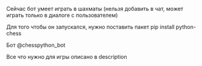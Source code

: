 

Сейчас бот умеет играть в шахматы (нельзя добавить в чат, может играть только в диалоге с пользователем)

Для того чтобы он запускался, нужно поставить пакет pip install python-chess

Бот @chesspython_bot

Все что нужно для игры описано в description
